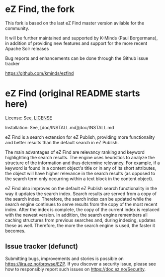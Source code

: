 eZ Find, the fork
=================

This fork is based on the last eZ Find master version avilable for the community.

It will be further maintained and supported by K-Minds (Paul Borgermans), in addition of providing
new features and support for the more recent Apache Solr releases

Bug reports and enhancements can be done through the Github issue tracker 

https://github.com/kminds/ezfind


eZ Find (original README starts here)
=====================================

License: See, [LICENSE](LICENSE)

Installation: See, [doc/INSTALL.md](doc/INSTALL.md

eZ Find is a search extension for eZ Publish, providing more functionality and
better results than the default search in eZ Publish.

The main advantages of eZ Find are relevancy ranking and keyword highlighting
the search results. The engine uses heuristics to analyze the structure of
the information and thus determine relevancy. For example, if a keyword is
found in a content object's title or in any of its short attributes,
the object will have higher relevance in the search results (as opposed to
the search term only occurring within a text block in the content object).

eZ Find also improves on the default eZ Publish search functionality in
the way it updates the search index. Search results are served from a copy
of the search index. Therefore, the search index can be updated while the
search engine continues to serve results from the copy of the most recent
index. After the index is complete, the copy of the current index is replaced
with the newest version. In addition, the search engine remembers all caching
structures from previous searches and, during indexing, updates these as well.
Therefore, the more the search engine is used, the faster it becomes.


Issue tracker (defunct)
-----------------------
Submitting bugs, improvements and stories is possible on https://jira.ez.no/browse/EZP.
If you discover a security issue, please see how to responsibly report such issues on https://doc.ez.no/Security.
